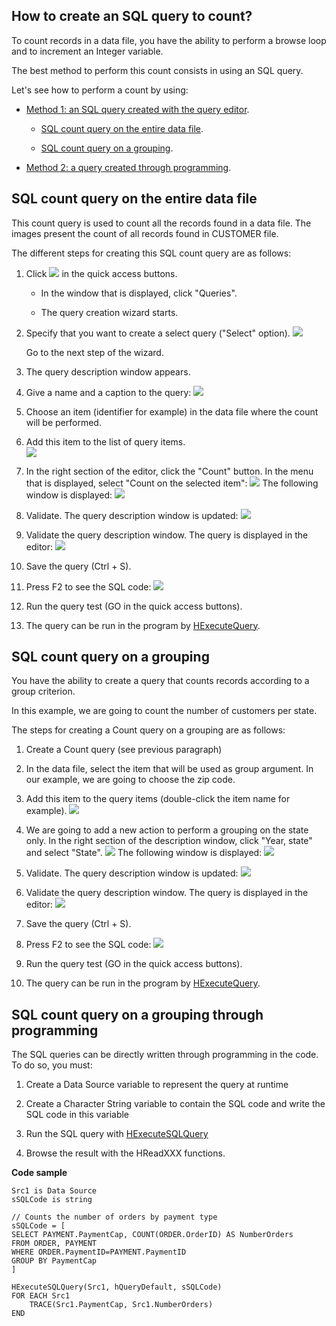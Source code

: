 
## How to create an SQL query to count?
			

<a name="NOTE1"></a>
<a name="NOTE1_1"></a>
To count records in a data file, you have the ability to perform a browse loop and to increment an Integer variable. 

The best method to perform this count consists in using an SQL query.

Let's see how to perform a count by using: 

- [Method 1: an SQL query created with the query editor](#NOTE2_1).

	- [SQL count query on the entire data file](#NOTE2_1). 

	- [SQL count query on a grouping](#NOTE3_1). 




- [Method 2: a query created through programming](#NOTE4_1).




<a name="NOTE2"></a>
<a name="NOTE2_1"></a>


## SQL count query on the entire data file
<a name="sql_count_query_the_entire_data_file_ELTTEXTE000189"></a>
This count query is used to count all the records found in a data file. The images present the count of all records found in CUSTOMER file.

The different steps for creating this SQL count query are as follows: 

1. Click ![](https://doc.pcsoft.fr/en-US/images/image.awp?langid=3&name=ico_nouveau.gif)
 in the quick access buttons. 

	- In the window that is displayed, click "Queries". 

	- The query creation wizard starts.




2. Specify that you want to create a select query ("Select" option). 
![](https://doc.pcsoft.fr/en-US/images/image.awp?langid=3&name=CLF_Requete_Comptage%20-%20HC%20N%B0001.gif&type=thumb)

	Go to the next step of the wizard.

3. The query description window appears.

4. Give a name and a caption to the query: 
![](https://doc.pcsoft.fr/en-US/images/image.awp?langid=3&name=CLF_Requete_Comptage%20-%20HC%20N%B0002.gif&type=thumb)


5. Choose an item (identifier for example) in the data file where the count will be performed. 

6. Add this item to the list of query items.   
![](https://doc.pcsoft.fr/en-US/images/image.awp?langid=3&name=CLF_Requete_Comptage%20-%20HC%20N%B0003.gif)


7. In the right section of the editor, click the "Count" button. In the menu that is displayed, select "Count on the selected item": 
![](https://doc.pcsoft.fr/en-US/images/image.awp?langid=3&name=CLF_Requete_Comptage%20-%20HC%20N%B0004.gif)
The following window is displayed: 
![](https://doc.pcsoft.fr/en-US/images/image.awp?langid=3&name=CLF_Requete_Comptage%20-%20HC%20N%B0005.gif&type=thumb)


8. Validate. The query description window is updated: 
![](https://doc.pcsoft.fr/en-US/images/image.awp?langid=3&name=CLF_Requete_comptage%20-%20HC%20N%B0006.gif)


9. Validate the query description window. The query is displayed in the editor: 
![](https://doc.pcsoft.fr/en-US/images/image.awp?langid=3&name=CLF_Requete_comptage%20-%20HC%20N%B0007.gif)


10. Save the query (Ctrl + S). 

11. Press F2 to see the SQL code: 
![](https://doc.pcsoft.fr/en-US/images/image.awp?langid=3&name=CLF_Requ%EAte_comptage%20-%20HC%20N%B0008.gif)


12. Run the query test (GO in the quick access buttons). 

13. The query can be run in the program by [HExecuteQuery](../WDLang4/3044080.md).




<a name="NOTE3"></a>
<a name="NOTE3_1"></a>


## SQL count query on a grouping
<a name="sql_count_query_grouping_ELTTEXTE000213"></a>
You have the ability to create a query that counts records according to a group criterion. 

In this example, we are going to count the number of customers per state.

The steps for creating a Count query on a grouping are as follows: 

1. Create a Count query (see previous paragraph)

2. In the data file, select the item that will be used as group argument. In our example, we are going to choose the zip code.

3. Add this item to the query items (double-click the item name for example). 
![](https://doc.pcsoft.fr/en-US/images/image.awp?langid=3&name=CLF_Requete_comptage%20-%20HC%20N%B0009.gif)


4. We are going to add a new action to perform a grouping on the state only. In the right section of the description window, click "Year, state" and select "State". 
![](https://doc.pcsoft.fr/en-US/images/image.awp?langid=3&name=CLF_Requete_comptage%20-%20HC%20N%B0010.gif)
The following window is displayed: 
![](https://doc.pcsoft.fr/en-US/images/image.awp?langid=3&name=CLF_Requete_comptage%20-%20HC%20N%B0011.gif)


5. Validate. The query description window is updated: 
![](https://doc.pcsoft.fr/en-US/images/image.awp?langid=3&name=CLF_Requete_comptage%20-%20HC%20N%B0012.gif)


6. Validate the query description window. The query is displayed in the editor: 
![](https://doc.pcsoft.fr/en-US/images/image.awp?langid=3&name=CLF_Requete_comptage%20-%20HC%20N%B0013.gif)


7. Save the query (Ctrl + S). 

8. Press F2 to see the SQL code: 
![](https://doc.pcsoft.fr/en-US/images/image.awp?langid=3&name=CLF_Requ%EAte_comptage%20-%20HC%20N%B0014.gif)


9. Run the query test (GO in the quick access buttons). 

10. The query can be run in the program by [HExecuteQuery](../WDLang4/3044080.md).








<a name="NOTE4"></a>
<a name="NOTE4_1"></a>


## SQL count query on a grouping through programming
<a name="sql_count_query_grouping_through_programming_ELTTEXTE000237"></a>
The SQL queries can be directly written through programming in the code. To do so, you must: 

1. Create a Data Source variable to represent the query at runtime

2. Create a Character String variable to contain the SQL code and write the SQL code in this variable

3. Run the SQL query with [HExecuteSQLQuery](../WDLang4/3044084.md)

4. Browse the result with the HReadXXX functions.




**Code sample**


```wl
Src1 is Data Source
sSQLCode is string

// Counts the number of orders by payment type
sSQLCode = [
SELECT PAYMENT.PaymentCap, COUNT(ORDER.OrderID) AS NumberOrders
FROM ORDER, PAYMENT
WHERE ORDER.PaymentID=PAYMENT.PaymentID
GROUP BY PaymentCap
]

HExecuteSQLQuery(Src1, hQueryDefault, sSQLCode)
FOR EACH Src1
	TRACE(Src1.PaymentCap, Src1.NumberOrders)
END
```



